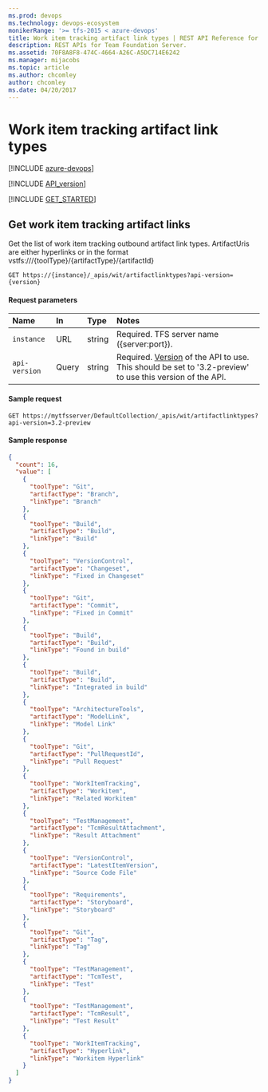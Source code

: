 ```yaml
---
ms.prod: devops
ms.technology: devops-ecosystem
monikerRange: '>= tfs-2015 < azure-devops'
title: Work item tracking artifact link types | REST API Reference for Team Foundation Server
description: REST APIs for Team Foundation Server.
ms.assetid: 70F8A8F8-474C-4664-A26C-A5DC714E6242
ms.manager: mijacobs
ms.topic: article
ms.author: chcomley
author: chcomley
ms.date: 04/20/2017
---
```


# Work item tracking artifact link types

[!INCLUDE [azure-devops](../_data/azure-devops-message.md)]

[!INCLUDE [API_version](../_data/version3-2-preview.md)]

[!INCLUDE [GET_STARTED](../_data/get-started.md)]

<a name="ArtifactLinkTypes"></a>

## Get work item tracking artifact links
Get the list of work item tracking outbound artifact link types. ArtifactUris are either hyperlinks or in the format vstfs:///{toolType}/{artifactType}/{artifactId} 

```no-highlight
GET https://{instance}/_apis/wit/artifactlinktypes?api-version={version}
```

#### Request parameters
| Name | In  | Type | Notes
|:--------------|:-----------|:---------|:------------
| <code>instance</code> | URL | string | Required. TFS server name ({server:port}).
| <code>api-version</code> | Query | string | Required. [Version](../../concepts/rest-api-versioning.md) of the API to use.  This should be set to '3.2-preview' to use this version of the API.

#### Sample request

```
GET https://mytfsserver/DefaultCollection/_apis/wit/artifactlinktypes?api-version=3.2-preview
```

#### Sample response

```json
{
  "count": 16,
  "value": [
    {
      "toolType": "Git",
      "artifactType": "Branch",
      "linkType": "Branch"
    },
    {
      "toolType": "Build",
      "artifactType": "Build",
      "linkType": "Build"
    },
    {
      "toolType": "VersionControl",
      "artifactType": "Changeset",
      "linkType": "Fixed in Changeset"
    },
    {
      "toolType": "Git",
      "artifactType": "Commit",
      "linkType": "Fixed in Commit"
    },
    {
      "toolType": "Build",
      "artifactType": "Build",
      "linkType": "Found in build"
    },
    {
      "toolType": "Build",
      "artifactType": "Build",
      "linkType": "Integrated in build"
    },
    {
      "toolType": "ArchitectureTools",
      "artifactType": "ModelLink",
      "linkType": "Model Link"
    },
    {
      "toolType": "Git",
      "artifactType": "PullRequestId",
      "linkType": "Pull Request"
    },
    {
      "toolType": "WorkItemTracking",
      "artifactType": "Workitem",
      "linkType": "Related Workitem"
    },
    {
      "toolType": "TestManagement",
      "artifactType": "TcmResultAttachment",
      "linkType": "Result Attachment"
    },
    {
      "toolType": "VersionControl",
      "artifactType": "LatestItemVersion",
      "linkType": "Source Code File"
    },
    {
      "toolType": "Requirements",
      "artifactType": "Storyboard",
      "linkType": "Storyboard"
    },
    {
      "toolType": "Git",
      "artifactType": "Tag",
      "linkType": "Tag"
    },
    {
      "toolType": "TestManagement",
      "artifactType": "TcmTest",
      "linkType": "Test"
    },
    {
      "toolType": "TestManagement",
      "artifactType": "TcmResult",
      "linkType": "Test Result"
    },
    {
      "toolType": "WorkItemTracking",
      "artifactType": "Hyperlink",
      "linkType": "Workitem Hyperlink"
    }
  ]
}
```
